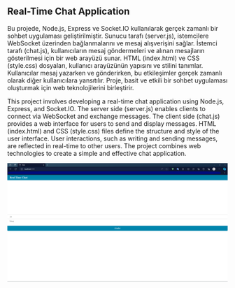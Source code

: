 
<h2>Real-Time Chat Application</h2>

Bu projede, Node.js, Express ve Socket.IO kullanılarak gerçek zamanlı bir sohbet uygulaması geliştirilmiştir. Sunucu tarafı (server.js), istemcilere WebSocket üzerinden bağlanmalarını ve mesaj alışverişini sağlar. İstemci tarafı (chat.js), kullanıcıların mesaj göndermeleri ve alınan mesajların gösterilmesi için bir web arayüzü sunar. HTML (index.html) ve CSS (style.css) dosyaları, kullanıcı arayüzünün yapısını ve stilini tanımlar. Kullanıcılar mesaj yazarken ve gönderirken, bu etkileşimler gerçek zamanlı olarak diğer kullanıcılara yansıtılır. Proje, basit ve etkili bir sohbet uygulaması oluşturmak için web teknolojilerini birleştirir.

This project involves developing a real-time chat application using Node.js, Express, and Socket.IO. The server side (server.js) enables clients to connect via WebSocket and exchange messages. The client side (chat.js) provides a web interface for users to send and display messages. HTML (index.html) and CSS (style.css) files define the structure and style of the user interface. User interactions, such as writing and sending messages, are reflected in real-time to other users. The project combines web technologies to create a simple and effective chat application.

![Alternatif metin](https://github.com/saidturkdogan/Real-Time-ChatApp/blob/d68a671e899210877a5a36c4b778ef2558150a06/screenshot.png)


